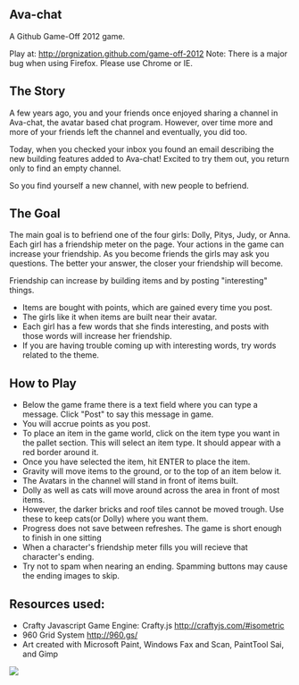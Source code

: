 
## Ava-chat
 A Github Game-Off 2012 game.

Play at: http://prgnization.github.com/game-off-2012
Note: There is a major bug when using Firefox. Please use Chrome or IE.

##  The Story

A few years ago, you and your friends once enjoyed sharing a channel in Ava-chat, the avatar based chat program.
However, over time more and more of your friends left the channel and eventually, you did too.

Today, when you checked your inbox you found an email describing the new building features added to Ava-chat!
Excited to try them out, you return only to find an empty channel.

So you find yourself a new channel, with new people to befriend.   

##  The Goal

The main goal is to befriend one of the four girls: Dolly, Pitys, Judy, or Anna. 
Each girl has a friendship meter on the page. Your actions in the game can increase 
your friendship. As you become friends the girls may ask you questions. The better your answer, the
closer your friendship will become. 

Friendship can increase by building items and by posting "interesting" things.
* Items are bought with points, which are gained every time you post.
* The girls like it when items are built near their avatar.
* Each girl has a few words that she finds interesting, and posts with those words will increase her friendship.
* If you are having trouble coming up with interesting words, try words related to the theme.

##  How to Play
* Below the game frame there is a text field where you can type a message. Click "Post" to say this message in game.
* You will accrue points as you post. 
* To place an item in the game world, click on the item type you want in the pallet section. This will select an item type. It should appear with a red border around it.
* Once you have selected the item, hit ENTER to place the item.
* Gravity will move items to the ground, or to the top of an item below it. 
* The Avatars in the channel will stand in front of items built. 
* Dolly as well as cats will move around across the area in front of most items.
* However, the darker bricks and roof tiles cannot be moved trough. Use these to keep cats(or Dolly) where you want them.
* Progress does not save between refreshes. The game is short enough to finish in one sitting
* When a character's friendship meter fills you will recieve that character's ending.
* Try not to spam when nearing an ending. Spamming buttons may cause the ending images to skip.

## Resources used:
* Crafty Javascript Game Engine: Crafty.js   http://craftyjs.com/#isometric
* 960 Grid System  http://960.gs/
* Art created with Microsoft Paint, Windows Fax and Scan, PaintTool Sai, and Gimp


![](http://i.imgur.com/fzctF.png?1)

